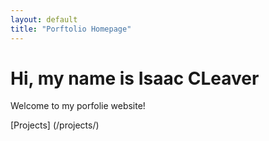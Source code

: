 ```yaml
---
layout: default
title: "Porftolio Homepage"
---
```


# Hi, my name is Isaac CLeaver 

Welcome to my porfolie website!

[Projects] (/projects/) 

